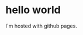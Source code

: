 <!doctype html>
<html>
  <head>
    <title>yschz.github.io</title>
  </head>  
  <body>
    <h1>hello world</h1>
    <p>I`m hosted with github pages.</p>
  </body>
</html>
